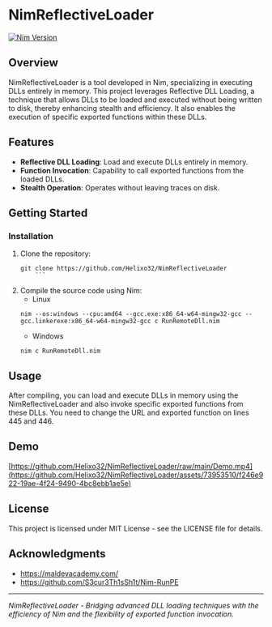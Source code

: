 # NimReflectiveLoader

[![Nim Version](https://img.shields.io/badge/nim-2.0.0-orange.svg)](https://nim-lang.org/)

## Overview
NimReflectiveLoader is a tool developed in Nim, specializing in executing DLLs entirely in memory. This project leverages Reflective DLL Loading, a technique that allows DLLs to be loaded and executed without being written to disk, thereby enhancing stealth and efficiency. It also enables the execution of specific exported functions within these DLLs.

## Features
- **Reflective DLL Loading**: Load and execute DLLs entirely in memory.
- **Function Invocation**: Capability to call exported functions from the loaded DLLs.
- **Stealth Operation**: Operates without leaving traces on disk.

## Getting Started
### Installation
1. Clone the repository:
   	```
	git clone https://github.com/Helixo32/NimReflectiveLoader
    	```

3. Compile the source code using Nim:
	- Linux
	```
  	nim --os:windows --cpu:amd64 --gcc.exe:x86_64-w64-mingw32-gcc --gcc.linkerexe:x86_64-w64-mingw32-gcc c RunRemoteDll.nim
  	```
	- Windows
 	```
	nim c RunRemoteDll.nim
  	```

## Usage
After compiling, you can load and execute DLLs in memory using the NimReflectiveLoader and also invoke specific exported functions from these DLLs.
You need to change the URL and exported function on lines 445 and 446.

## Demo
[https://github.com/Helixo32/NimReflectiveLoader/raw/main/Demo.mp4](https://github.com/Helixo32/NimReflectiveLoader/assets/73953510/f246e922-19ae-4f24-9490-4bc8ebb1ae5e)

## License
This project is licensed under MIT License - see the LICENSE file for details.

## Acknowledgments
- https://maldevacademy.com/
- https://github.com/S3cur3Th1sSh1t/Nim-RunPE

---

*NimReflectiveLoader - Bridging advanced DLL loading techniques with the efficiency of Nim and the flexibility of exported function invocation.*
